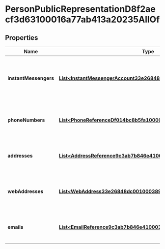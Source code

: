 

# PersonPublicRepresentationD8f2aecf3d63100016a77ab413a20235AllOf


## Properties

| Name | Type | Description | Notes |
|------------ | ------------- | ------------- | -------------|
|**instantMessengers** | [**List&lt;InstantMessengerAccount33e26848dc00100036f723337ebb0132&gt;**](InstantMessengerAccount33e26848dc00100036f723337ebb0132.md) | The public instant messenger account references for the person. |  [optional] |
|**phoneNumbers** | [**List&lt;PhoneReferenceDf014bc8b5fa10000af0fe7cb0ab00dd&gt;**](PhoneReferenceDf014bc8b5fa10000af0fe7cb0ab00dd.md) | The public phone number references for the person. |  [optional] |
|**addresses** | [**List&lt;AddressReference9c3ab7b846e4100009e5ec55fa530024&gt;**](AddressReference9c3ab7b846e4100009e5ec55fa530024.md) | The public address references for the person. |  [optional] |
|**webAddresses** | [**List&lt;WebAddress33e26848dc0010003893a0202ced0165&gt;**](WebAddress33e26848dc0010003893a0202ced0165.md) | The public web address references for the person. |  [optional] |
|**emails** | [**List&lt;EmailReference9c3ab7b846e41000327e788d9664012a&gt;**](EmailReference9c3ab7b846e41000327e788d9664012a.md) | The public email references for the person. |  [optional] |



